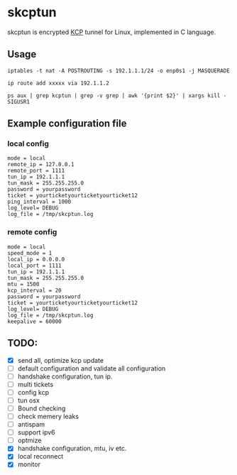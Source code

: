 # skcptun
skcptun is encrypted [KCP](https://github.com/skywind3000/kcp) tunnel for Linux, implemented in C language.

## Usage
```
iptables -t nat -A POSTROUTING -s 192.1.1.1/24 -o enp0s1 -j MASQUERADE

ip route add xxxxx via 192.1.1.2

ps aux | grep kcptun | grep -v grep | awk '{print $2}' | xargs kill -SIGUSR1

```

## Example configuration file
### local config
```
mode = local
remote_ip = 127.0.0.1
remote_port = 1111
tun_ip = 192.1.1.1
tun_mask = 255.255.255.0
password = yourpassword
ticket = yourticketyourticketyourticket12
ping_interval = 1000
log_level= DEBUG
log_file = /tmp/skcptun.log

```
### remote config
```
mode = local
speed_mode = 1 
local_ip = 0.0.0.0
local_port = 1111
tun_ip = 192.1.1.1
tun_mask = 255.255.255.0
mtu = 1500
kcp_interval = 20
password = yourpassword
ticket = yourticketyourticketyourticket12
log_level= DEBUG
log_file = /tmp/skcptun.log
keepalive = 60000

```


## TODO:
- [x] send all, optimize kcp update
- [ ] default configuration and validate all configuration
- [ ] handshake configuration, tun ip.
- [ ] multi tickets
- [ ] config kcp 
- [ ] tun osx
- [ ] Bound checking
- [ ] check memery leaks
- [ ] antispam
- [ ] support ipv6
- [ ] optmize
- [x] handshake configuration, mtu, iv etc.
- [x] local reconnect
- [x] monitor